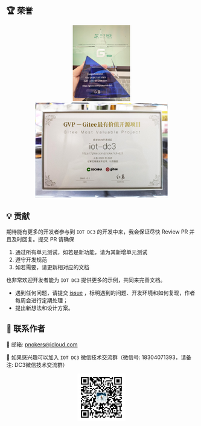 ## 🏆 荣誉

<p align="center">
    <img src="./images/dc3/gitee/1000-start.jpg" width="30%" alt="GiteeStart">
<br>
    <img src="./images/dc3/gitee/gvp.jpg" width="70%" alt="GiteeGVP">
<p/>



## 💡 贡献

期待能有更多的开发者参与到 `IOT DC3` 的开发中来，我会保证尽快 Review PR 并且及时回复。提交 PR 请确保

1. 通过所有单元测试，如若是新功能，请为其新增单元测试
2. 遵守开发规范
3. 如若需要，请更新相对应的文档

也非常欢迎开发者能为 `IOT DC3` 提供更多的示例，共同来完善文档。

 - 遇到任何问题，请提交  [issue](https://gitee.com/pnoker/iot-dc3/issues) ，标明遇到的问题、开发环境和如何复现，作者每周会进行定期处理；
 - 提出新想法和设计方案。



## 🚀 联系作者  

:whale2: 邮箱: pnokers@icloud.com

:speech_balloon: 如果感兴趣可以加入 `IOT DC3` 微信技术交流群（微信号: 18304071393，请备注: DC3微信技术交流群）

<p align="center">
    <img src="./images/wechat/wechat.jpg" width="25%" alt="Wechat">
<p/>